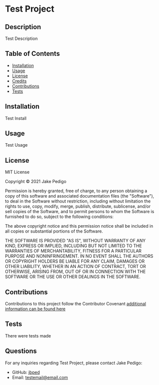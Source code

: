 
# Test Project

## Description
Test Description

## Table of Contents

* [Installation](#installation)
* [Usage](#usage)
* [License](#license)
* [Credits](#credits)
* [Contributions](#contributions)
* [Tests](#test)

## Installation
Test Install

## Usage
Test Usage

## License

MIT License

Copyright &copy; 2021 Jake Pedigo

Permission is hereby granted, free of charge, to any person obtaining a copy of this software and associated documentation files (the "Software"), to deal in the Software without restriction, including without limitation the rights to use, copy, modify, merge, publish, distribute, sublicense, and/or sell copies of the Software, and to permit persons to whom the Software is furnished to do so, subject to the following conditions:

The above copyright notice and this permission notice shall be included in all copies or substantial portions of the Software.

THE SOFTWARE IS PROVIDED "AS IS", WITHOUT WARRANTY OF ANY KIND, EXPRESS OR IMPLIED, INCLUDING BUT NOT LIMITED TO THE WARRANTIES OF MERCHANTABILITY, FITNESS FOR A PARTICULAR PURPOSE AND NONINFRINGEMENT. IN NO EVENT SHALL THE AUTHORS OR COPYRIGHT HOLDERS BE LIABLE FOR ANY CLAIM, DAMAGES OR OTHER LIABILITY, WHETHER IN AN ACTION OF CONTRACT, TORT OR OTHERWISE, ARISING FROM, OUT OF OR IN CONNECTION WITH THE SOFTWARE OR THE USE OR OTHER DEALINGS IN THE SOFTWARE.
        

## Contributions

Contributions to this project follow the Contributor Covenant [additional information can be found here](https://www.contributor-covenant.org/)
        

## Tests
There were tests made
        
        
## Questions
For any inquiries regarding Test Project, please contact Jake Pedigo:
* GitHub: [jbped](https://github.com/jbped)
* Email: <testemail@email.com>
    